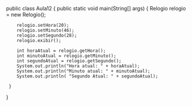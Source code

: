 public class Aula12 {
     public static void main(String[] args) {
        Relogio relogio = new Relogio();
        
       
        relogio.setHora(20);
        relogio.setMinuto(46);
        relogio.setSegundo(28);
        relogio.exibir();

        int horaAtual = relogio.getHora();
        int minutoAtual = relogio.getMinuto();
        int segundoAtual = relogio.getSegundo();
        System.out.println("Hora atual: " + horaAtual);
        System.out.println("Minuto atual: " + minutoAtual);
        System.out.println( "Segundo Atual: " + segundoAtual);
        
     }
}
